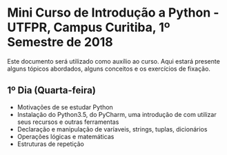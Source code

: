 # Mini Curso de Introdução a Python - UTFPR, Campus Curitiba, 1º Semestre de 2018 #

Este documento será utilizado como auxílio ao curso. Aqui estará presente alguns tópicos abordados, alguns conceitos e os exercícios de fixação.

## 1º Dia (Quarta-feira)
- Motivações de se estudar Python
- Instalação do Python3.5, do PyCharm, uma introdução de com utilizar seus recursos e outras ferramentas
- Declaração e manipulação de varíaveis, strings, tuplas, dicionários
- Operações lógicas e matemáticas
- Estruturas de repetição
